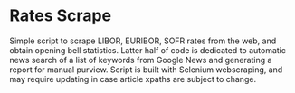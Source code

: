 # Rates Scrape

Simple script to scrape LIBOR, EURIBOR, SOFR rates from the web, and obtain opening bell statistics. Latter half of code is dedicated to automatic news search of a list of keywords from Google News and generating a report for manual purview. Script is built with Selenium webscraping, and may require updating in case article xpaths are subject to change. 

